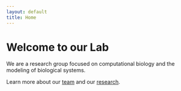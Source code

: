 ```yaml
---
layout: default
title: Home
---
```


# Welcome to our Lab

We are a research group focused on computational biology and the modeling of biological systems.

Learn more about our [team](/team.html) and our [research](/research.html).
